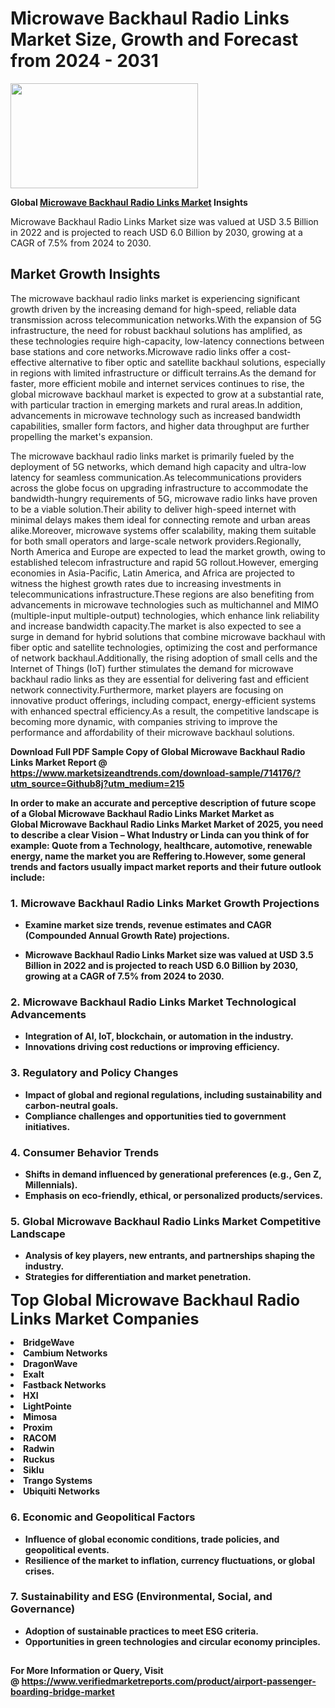 <H1>Microwave Backhaul Radio Links Market Size, Growth and Forecast from 2024 - 2031</H1><img class="aligncenter size-medium wp-image-584254" src="https://thirdeyenews.in/wp-content/uploads/2024/09/Global-Market-Research-300x168.jpeg" alt="" width="300" height="168" /><p><strong>Global&nbsp;<a href="https://www.marketsizeandtrends.com/download-sample/714176/?utm_source=Github8j?utm_medium=215">Microwave Backhaul Radio Links Market</a> Insights</strong></p><p>Microwave Backhaul Radio Links Market size was valued at USD 3.5 Billion in 2022 and is projected to reach USD 6.0 Billion by 2030, growing at a CAGR of 7.5% from 2024 to 2030.</p><p><h2>Market Growth Insights</h2> <p>The microwave backhaul radio links market is experiencing significant growth driven by the increasing demand for high-speed, reliable data transmission across telecommunication networks.With the expansion of 5G infrastructure, the need for robust backhaul solutions has amplified, as these technologies require high-capacity, low-latency connections between base stations and core networks.Microwave radio links offer a cost-effective alternative to fiber optic and satellite backhaul solutions, especially in regions with limited infrastructure or difficult terrains.As the demand for faster, more efficient mobile and internet services continues to rise, the global microwave backhaul market is expected to grow at a substantial rate, with particular traction in emerging markets and rural areas.In addition, advancements in microwave technology such as increased bandwidth capabilities, smaller form factors, and higher data throughput are further propelling the market's expansion.<strong></strong></p> <p>The microwave backhaul radio links market is primarily fueled by the deployment of 5G networks, which demand high capacity and ultra-low latency for seamless communication.As telecommunications providers across the globe focus on upgrading infrastructure to accommodate the bandwidth-hungry requirements of 5G, microwave radio links have proven to be a viable solution.Their ability to deliver high-speed internet with minimal delays makes them ideal for connecting remote and urban areas alike.Moreover, microwave systems offer scalability, making them suitable for both small operators and large-scale network providers.Regionally, North America and Europe are expected to lead the market growth, owing to established telecom infrastructure and rapid 5G rollout.However, emerging economies in Asia-Pacific, Latin America, and Africa are projected to witness the highest growth rates due to increasing investments in telecommunications infrastructure.These regions are also benefiting from advancements in microwave technologies such as multichannel and MIMO (multiple-input multiple-output) technologies, which enhance link reliability and increase bandwidth capacity.The market is also expected to see a surge in demand for hybrid solutions that combine microwave backhaul with fiber optic and satellite technologies, optimizing the cost and performance of network backhaul.Additionally, the rising adoption of small cells and the Internet of Things (IoT) further stimulates the demand for microwave backhaul radio links as they are essential for delivering fast and efficient network connectivity.Furthermore, market players are focusing on innovative product offerings, including compact, energy-efficient systems with enhanced spectral efficiency.As a result, the competitive landscape is becoming more dynamic, with companies striving to improve the performance and affordability of their microwave backhaul solutions.<strong></p><p><span class=""><strong>Download Full PDF Sample Copy of Global Microwave Backhaul Radio Links Market Report</strong> @ <a href="https://www.marketsizeandtrends.com/download-sample/714176/?utm_source=Github8j?utm_medium=215" target="_blank">https://www.marketsizeandtrends.com/download-sample/714176/?utm_source=Github8j?utm_medium=215</a></span></p><p>In order to make an accurate and perceptive description of future scope of a Global&nbsp;Microwave Backhaul Radio Links Market Market as Global&nbsp;Microwave Backhaul Radio Links Market Market of 2025, you need to describe a clear Vision &ndash; What Industry or Linda can you think of for example: Quote from a Technology, healthcare, automotive, renewable energy, name the market you are Reffering to.However, some general trends and factors usually impact market reports and their future outlook include:</p><h3>1.&nbsp;<strong>Microwave Backhaul Radio Links Market Growth Projections</strong></h3><ul><li>Examine market size trends, revenue estimates and CAGR (Compounded Annual Growth Rate) projections.</li><li><p>Microwave Backhaul Radio Links Market size was valued at USD 3.5 Billion in 2022 and is projected to reach USD 6.0 Billion by 2030, growing at a CAGR of 7.5% from 2024 to 2030.</p></li></ul><h3>2.&nbsp;<strong>Microwave Backhaul Radio Links Market Technological Advancements</strong></h3><ul><li>Integration of AI, IoT, blockchain, or automation in the industry.</li><li>Innovations driving cost reductions or improving efficiency.</li></ul><h3>3.&nbsp;<strong>Regulatory and Policy Changes</strong></h3><ul><li>Impact of global and regional regulations, including sustainability and carbon-neutral goals.</li><li>Compliance challenges and opportunities tied to government initiatives.</li></ul><h3>4.&nbsp;<strong>Consumer Behavior Trends</strong></h3><ul><li>Shifts in demand influenced by generational preferences (e.g., Gen Z, Millennials).</li><li>Emphasis on eco-friendly, ethical, or personalized products/services.</li></ul><h3>5.&nbsp;<strong>Global Microwave Backhaul Radio Links Market Competitive Landscape</strong></h3><ul><li>Analysis of key players, new entrants, and partnerships shaping the industry.</li><li>Strategies for differentiation and market penetration.</li></ul><p data-pm-slice="1 1 []"><span style="color: inherit; font-family: inherit; font-size: 25px;">Top Global Microwave Backhaul Radio Links Market Companies</span></p><div class="" data-test-id=""><p><li>BridgeWave</li><li> Cambium Networks</li><li> DragonWave</li><li> Exalt</li><li> Fastback Networks</li><li> HXI</li><li> LightPointe</li><li> Mimosa</li><li> Proxim</li><li> RACOM</li><li> Radwin</li><li> Ruckus</li><li> Siklu</li><li> Trango Systems</li><li> Ubiquiti Networks</li></p></div><h3>6.&nbsp;<strong>Economic and Geopolitical Factors</strong></h3><ul><li>Influence of global economic conditions, trade policies, and geopolitical events.</li><li>Resilience of the market to inflation, currency fluctuations, or global crises.</li></ul><h3>7.&nbsp;<strong>Sustainability and ESG (Environmental, Social, and Governance)</strong></h3><ul><li>Adoption of sustainable practices to meet ESG criteria.</li><li>Opportunities in green technologies and circular economy principles.</li></ul><h2><strong style="font-size: 14px;">For More Information or Query, Visit @&nbsp;</strong><a style="background-color: #ffffff; font-size: 14px;" href="https://www.marketsizeandtrends.com/report/microwave-backhaul-radio-links-market/" target="_blank">https://www.verifiedmarketreports.com/product/airport-passenger-boarding-bridge-market</a></h2>